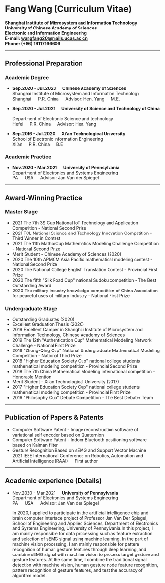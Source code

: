# **Fang Wang (Curriculum Vitae)**
**Shanghai Institute of Microsystem and Information Technology** <br/>
**University of Chinese Academy of Sciences** <br/>
**Electronic and Information Engineering** <br/>
**E-mail: wangfang20@mails.ucas.ac.cn** <br/>
**Phone: (+86) 19117166606** <br/>


---

## **Professional Preparation**
### Academic Degree

+ **Sep.2020 - Jul.2023 &emsp; Chinese Academy of Sciences** &emsp; <br/> 
    Shanghai Institute of Microsystem and Information Technology <br/> 
    Shanghai &emsp; P.R. China &emsp; Advisor: Hen. Yang &emsp; M.E. <br/>

+ **Sep.2020 - Jul.2021 &emsp; University of Science and Technology of China** &emsp; <br/>
    Department of Electronic Science and technology &emsp; <br/>
    Hefei &emsp; P.R. China &emsp; Advisor: Hen. Yang &emsp;

+ **Sep.2016 - Jul.2020 &emsp; Xi’an Technological University** &emsp; <br/>
    School of Electronic Information Engineering &emsp; <br/>
    Xi’an &emsp; P.R. China &emsp; B.E 

### Academic Practice
+ **Nov.2020 - Mar.2021 &emsp; University of Pennsylvania** &emsp; <br/>
    Department of Electronics and Systems Engineering &emsp; <br/>
    PA &emsp; USA &emsp; Advisor: Jan Van der Spiegel <br/>
    
    
---

## **Award-Winning Practice**

### Master Stage

+ 2021 The 7th 3S Cup National IoT Technology and Application Competition - National Second Prize
+ 2021 TCL National Science and Technology Innovation Competition - Third Winner in Contest
+ 2021 The 11th MathorCup Mathematics Modeling Challenge Competition - National Second Prize
+ Merit Student - Chinese Academy of Sciences (2020)
+ 2020 The 10th APMCM Asia Pacific mathematical modeling contest - National Second Prize
+ 2020 The National College English Translation Contest - Provincial First Prize
+ 2020 The fifth "Silk Road Cup" national Sudoku competition - The Best Outstanding Award
+ 2020 The military industry knowledge competition of China Association for peaceful uses of military industry - National First Prize

### Undergraduate Stage

+ Outstanding Graduates (2020)
+ Excellent Graduation Thesis (2020)
+ 2019 Excellent Camper in Shanghai Institute of Microsystem and Information Technology, Chinese Academy of Sciences
+ 2019 The 12th "Authentication Cup" Mathematical Modeling Network Challenge - National First Prize
+ 2018 "Zhong-Qing Cup" National Undergraduate Mathematical Modeling Competition - National Third Prize
+ 2018 "Higher Education Society Cup" national college students mathematical modeling competition - Provincial Second Prize
+ 2018 The 7th China Mathematical Modeling international competition - Honorable Mention
+ Merit Student - Xi’an Technological University (2017)
+ 2017 "Higher Education Society Cup" national college students mathematical modeling competition - Provincial First Prize
+ 2016 "Philosophy Cup" Debate Competition - The Best Debater Team

---

## **Publication of Papers & Patents**
+ Computer Software Patent - Image reconstruction software of variational self encoder based on Quaternion
+ Computer Software Patent - Indoor Bluetooth positioning software based on Kalman filter
+ Gesture Recognition Based on sEMG and Support Vector Machine &emsp; 2021 IEEE International Conference on Robotics, Automation and Artificial Intelligence (RAAI) &emsp; First author

---

## **Academic experience (Details)**

+ Nov.2020 - Mar.2021 &emsp; **University of Pennsylvania** &emsp; <br/>
    Department of Electronics and Systems Engineering &emsp; <br/>
    PA &emsp; USA &emsp; Advisor: Jan Van der Spiegel <br/>
    
    In 2020, I applied to participate in the artificial intelligence chip and brain computer interface project of Professor Jan Van Der Spiegel, School of Engineering and Applied Sciences, Department of Electronics and Systems Engineering, University of Pennsylvania.In this project, I am mainly responsible for data processing such as feature extraction and selection of sEMG signal using machine learning. In the part of machine vision processing, I am mainly responsible for pattern recognition of human gesture features through deep learning, and combine sEMG signal with machine vision to process target gesture and gesture features. At the same time, I combine the traditional signal detection with machine vision, human gesture node feature recognition, pattern recognition of gesture features, and test the accuracy of algorithm model.
